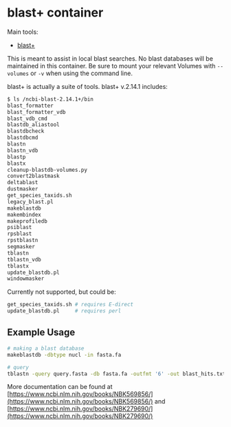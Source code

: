 # blast+ container

Main tools:

- [blast+](https://blast.ncbi.nlm.nih.gov/Blast.cgi?PAGE_TYPE=BlastDocs&DOC_TYPE=Download)

This is meant to assist in local blast searches. No blast databases will be maintained in this container. Be sure to mount your relevant Volumes with `--volumes` or `-v` when using the command line.

blast+ is actually a suite of tools. blast+ v.2.14.1 includes:

```bash
$ ls /ncbi-blast-2.14.1+/bin
blast_formatter
blast_formatter_vdb
blast_vdb_cmd
blastdb_aliastool
blastdbcheck
blastdbcmd
blastn
blastn_vdb
blastp
blastx
cleanup-blastdb-volumes.py
convert2blastmask
deltablast
dustmasker
get_species_taxids.sh
legacy_blast.pl
makeblastdb
makembindex
makeprofiledb
psiblast
rpsblast
rpstblastn
segmasker
tblastn
tblastn_vdb
tblastx
update_blastdb.pl
windowmasker 
```

Currently not supported, but could be:

```bash
get_species_taxids.sh # requires E-direct
update_blastdb.pl     # requires perl
```

## Example Usage

```bash
# making a blast database
makeblastdb -dbtype nucl -in fasta.fa

# query
tblastn -query query.fasta -db fasta.fa -outfmt '6' -out blast_hits.txt
```

More documentation can be found at [https://www.ncbi.nlm.nih.gov/books/NBK569856/](https://www.ncbi.nlm.nih.gov/books/NBK569856/) and [https://www.ncbi.nlm.nih.gov/books/NBK279690/](https://www.ncbi.nlm.nih.gov/books/NBK279690/)
